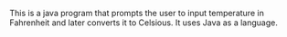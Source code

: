 This is a java program that prompts the user to input temperature in Fahrenheit and later converts it to Celsious.
 It uses Java as a language.
